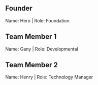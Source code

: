 ## Founder

Name: Hero
 | Role: Foundation

## Team Member 1

Name: Gany
 | Role: Developmental

## Team Member 2

Name: Henry
 | Role: Technology Manager
